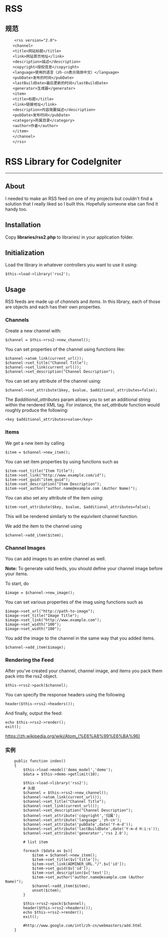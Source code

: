 # RSS



## 规范

~~~{.xml}
	<rss version="2.0">
　　<channel>
　　<title>网站标题</title>
　　<link>网站首页地址</link>
　　<description>描述</description>
　　<copyright>授权信息</copyright>
　　<language>使用的语言（zh-cn表示简体中文）</language>
　　<pubDate>发布的时间</pubDate>
　　<lastBuildDate>最后更新的时间</lastBuildDate>
　　<generator>生成器</generator>
　　<item>
　　<title>标题</title>
　　<link>链接地址</link>
　　<description>内容简要描述</description>
　　<pubDate>发布时间</pubDate>
　　<category>所属目录</category>
　　<author>作者</author>
　　</item>
　　</channel>
　　</rss>
~~~

# RSS Library for CodeIgniter

***

## About

I needed to make an RSS feed on one of my projects but couldn't find a solution that I really liked so I built this.  Hopefully someone else can find it handy too.

## Installation

Copy **libraries/rss2.php** to libraries/ in your application folder.

## Initialization

Load the library in whatever controllers you want to use it using:

`$this->load->library('rss2');`

## Usage

RSS feeds are made up of *channels* and *items*.  In this library, each of those are objects and each has their own properties.

### Channels

Create a new channel with:

`$channel = $this->rss2->new_channel();`

You can set properties of the channel using functions like:

	$channel->atom_link(current_url());
	$channel->set_title("Channel Title");
	$channel->set_link(current_url());
	$channel->set_description("Channel Description");

You can set any attribute of the channel using:

`$channel->set_attribute($key, $value, $additional_attributes=false);`

The *$additional_attributes* param allows you to set an additional string within the rendered XML tag.  For instance, the *set_attribute* function would roughly produce the following:

`<key $additional_attributes>value</key>`

### Items

We get a new item by calling

`$item = $channel->new_item();`

You can set item properties by using functions such as

	$item->set_title("Item Title");
	$item->set_link("http://www.example.com/id");
	$item->set_guid("item_guid");
	$item->set_description("Item Description");
	$item->set_author("author.name@example.com (Author Name)");

You can also set any attribute of the item using:

`$item->set_attribute($key, $value, $additional_attributes=false);`

This will be rendered similarly to the equivilent channel function.

We add the item to the channel using

`$channel->add_item($item);`

### Channel Images

You can add images to an entire channel as well.  

**Note:** To generate valid feeds, you should define your channel image before your items.

To start, do

`$image = $channel->new_image();`

You can set various properties of the imag using functions such as

	$image->set_url("http://path-to-image");
	$image->set_title("Image Title");
	$image->set_link("http://www.example.com");
	$image->set_width("100");
	$image->set_width("100");

You add the image to the channel in the same way that you added items.

`$channel->add_item($image);`

### Rendering the Feed

After you've created your channel, channel image, and items you pack them pack into the rss2 object.

`$this->rss2->pack($channel);`

You can specify the response headers using the following

`header($this->rss2->headers());`

And finally, output the feed:

	echo $this->rss2->render();
	exit();


<https://zh.wikipedia.org/wiki/Atom_(%E6%A8%99%E6%BA%96)>

### 实例

~~~{.php}
	public function index()
	{
		$this->load->model('demo_model','demo');
		$data = $this->demo->getlimit(10);

		$this->load->library('rss2');
		# 头部
		$channel = $this->rss2->new_channel();
		$channel->atom_link(current_url());
		$channel->set_title("Channel Title");
		$channel->set_link(current_url());
		$channel->set_description("Channel Description");
		$channel->set_attribute('copyright','归属');
		$channel->set_attribute('language','zh-cn');
		$channel->set_attribute('pubDate',date('Y-m-d'));
		$channel->set_attribute('lastBuildDate',date('Y-m-d H:i:s'));
		$channel->set_attribute('generator','rss 2.0');

		# list item

		foreach ($data as $v){
			$item = $channel->new_item();
			$item->set_title($v['title']);
			$item->set_link(ADMINER_URL."/".$v['id']);
			$item->set_guid($v['id']);
			$item->set_description($v['text']);
			$item->set_author("author.name@example.com (Author Name)");
			$channel->add_item($item);
			unset($item);
		}

		$this->rss2->pack($channel);
		header($this->rss2->headers());
		echo $this->rss2->render();
		exit();

		#http://www.google.com/intl/zh-cn/webmasters/add.html
	}
~~~



